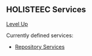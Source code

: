 ## HOLISTEEC Services ##

[Level Up](../README.md)

Currently defined services:

* [Repository Services](repository-services-01/README.md)